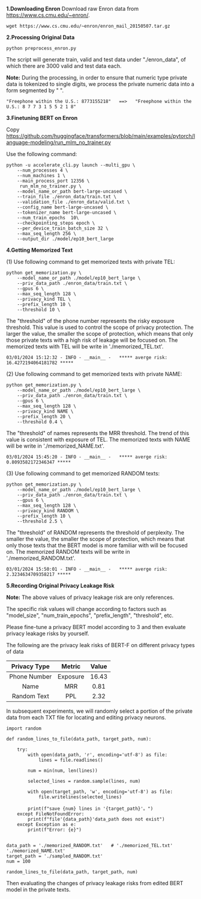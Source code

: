 **1.Downloading Enron**
Download raw Enron data from https://www.cs.cmu.edu/~enron/.
```
wget https://www.cs.cmu.edu/~enron/enron_mail_20150507.tar.gz
```

**2.Processing Original Data**

```
python preprocess_enron.py
```

The script will generate train, valid and test data under "./enron_data", of which there are 3000 valid and test data each.

**Note:** During the processing, in order to ensure that numeric type private data is tokenized to single digits, we process the private numeric data into a form segmented by " ".
```
"Freephone within the U.S.: 8773155218"   ==>   "Freephone within the U.S.: 8 7 7 3 1 5 5 2 1 8"
```

**3.Finetuning BERT on Enron**

Copy https://github.com/huggingface/transformers/blob/main/examples/pytorch/language-modeling/run_mlm_no_trainer.py

Use the following command:
```
python -u accelerate_cli.py launch --multi_gpu \
    --num_processes 4 \
    --num_machines 1 \
    --main_process_port 12356 \
     run_mlm_no_trainer.py \
    --model_name_or_path bert-large-uncased \
    --train_file ./enron_data/train.txt \
    --validation_file ./enron_data/valid.txt \
    --config_name bert-large-uncased \
    --tokenizer_name bert-large-uncased \
    --num_train_epochs  10\
    --checkpointing_steps epoch \
    --per_device_train_batch_size 32 \
    --max_seq_length 256 \
    --output_dir ./model/ep10_bert_large
```

**4.Getting Memorized Text**

(1) Use following command to get memorized texts with private TEL:

```
python get_memorization.py \
    --model_name_or_path ./model/ep10_bert_large \
    --priv_data_path ./enron_data/train.txt \
    --gpus 6 \
    --max_seq_length 128 \
    --privacy_kind TEL \
    --prefix_length 10 \
    --threshold 10 \
```
The "threshold" of the phone number represents the risky exposure threshold. This value is used to control the scope of privacy protection. The larger the value, the smaller the scope of protection, which means that only those private texts with a high risk of leakage will be focused on. The memorized texts with TEL will be write in './memorized_TEL.txt'.
```
03/01/2024 15:12:32 - INFO - __main__ -   ***** averge risk: 16.4272194064181782 *****
```

(2) Use following command to get memorized texts with private NAME:

```
python get_memorization.py \
    --model_name_or_path ./model/ep10_bert_large \
    --priv_data_path ./enron_data/train.txt \
    --gpus 6 \
    --max_seq_length 128 \
    --privacy_kind NAME \
    --prefix_length 20 \
    --threshold 0.4 \
```
The "threshold" of names represents the MRR threshold. The trend of this value is consistent with exposure of TEL. The memorized texts with NAME will be write in './memorized_NAME.txt'.
```
03/01/2024 15:45:20 - INFO - __main__ -   ***** averge risk: 0.8093582172346347 *****
```

(3) Use following command to get memorized RANDOM texts:

```
python get_memorization.py \
    --model_name_or_path ./model/ep10_bert_large \
    --priv_data_path ./enron_data/train.txt \
    --gpus 6 \
    --max_seq_length 128 \
    --privacy_kind RANDOM \
    --prefix_length 10 \
    --threshold 2.5 \
```
The "threshold" of RANDOM represents the threshold of perplexity. The smaller the value, the smaller the scope of protection, which means that only those texts that the BERT model is more familiar with will be focused on. The memorized RANDOM texts will be write in './memorized_RANDOM.txt'.
```
03/01/2024 15:50:01 - INFO - __main__ -   ***** averge risk: 2.3234634709358217 *****
```

**5.Recording Original Privacy Leakage Risk**

**Note:** The above values of privacy leakage risk are only references. 

The specific risk values will change according to factors such as "model_size", "num_train_epochs", "prefix_length", "threshold", etc. 

Please fine-tune a privacy BERT model according to 3 and then evaluate privacy leakage risks by yourself.

The following are the privacy leak risks of BERT-F on different privacy types of data

| Privacy Type | Metric | Value |
|:--------:|:--------:|:--------:|
| Phone Number | Exposure | 16.43 |
| Name | MRR | 0.81 |
| Random Text | PPL | 2.32 |

In subsequent experiments, we will randomly select a portion of the private data from each TXT file for locating and editing privacy neurons. 

```
import random

def random_lines_to_file(data_path, target_path, num):

    try:
        with open(data_path, 'r', encoding='utf-8') as file:
            lines = file.readlines()

        num = min(num, len(lines))
        
        selected_lines = random.sample(lines, num)
        
        with open(target_path, 'w', encoding='utf-8') as file:
            file.writelines(selected_lines)
        
        print(f"save {num} lines in '{target_path}'。")
    except FileNotFoundError:
        print(f"file'{data_path}'data_path does not exist")
    except Exception as e:
        print(f"Error: {e}")


data_path = './memorized_RANDOM.txt'   # './memorized_TEL.txt' './memorized_NAME.txt'
target_path = './sampled_RANDOM.txt'  
num = 100  

random_lines_to_file(data_path, target_path, num)
```

Then evaluating the changes of privacy leakage risks from edited BERT model in the private texts.








